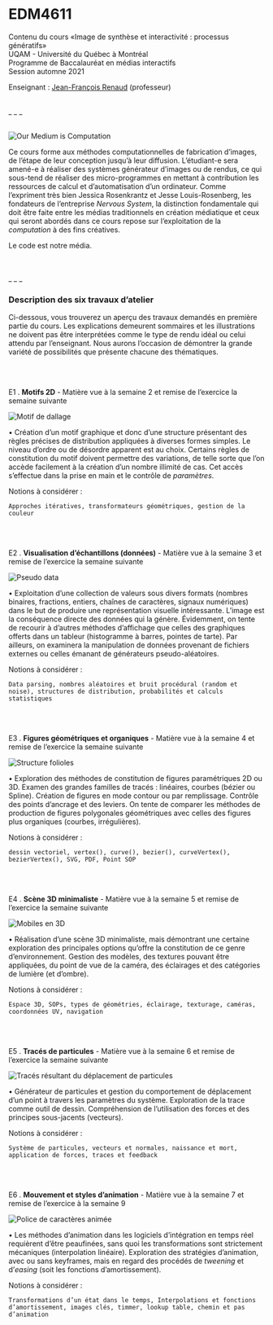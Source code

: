 EDM4611
=======

Contenu du cours «Image de synthèse et interactivité : processus génératifs»<br>
UQAM - Université du Québec à Montréal<br>
Programme de Baccalauréat en médias interactifs<br>
Session automne 2021

Enseignant : <a href="mailto:renaud.jean-francois@uqam.ca">Jean-François Renaud</a> (professeur)

<br>
_ _ _

<br>
<br>

![Our Medium is Computation](https://dl.dropboxusercontent.com/s/hsvcnobh727vwki/medium_is_computation.jpg
"Citation tirée d’une conférence donnée par Jessica Rosenkrantz")

Ce cours forme aux méthodes computationnelles de fabrication d’images, de l’étape de leur conception jusqu’à leur diffusion. L’étudiant-e sera amené-e à réaliser des systèmes générateur d’images ou de rendus, ce qui sous-tend de réaliser des micro-programmes en mettant à contribution les ressources de calcul et d’automatisation d’un ordinateur. Comme l’expriment très bien Jessica Rosenkrantz et Jesse Louis-Rosenberg, les fondateurs de l’entreprise <i>Nervous System</i>, la distinction fondamentale qui doit être faite entre les médias traditionnels en création médiatique et ceux qui seront abordés dans ce cours repose sur l’exploitation de la <i>computation</i> à des fins créatives.

Le code est notre média.

<br>
<br>
_ _ _

### Description des six travaux d’atelier
Ci-dessous, vous trouverez un aperçu des travaux demandés en première partie du cours. Les explications demeurent sommaires et les illustrations ne doivent pas être interprétées comme le type de rendu idéal ou celui attendu par l’enseignant. Nous aurons l’occasion de démontrer la grande variété de possibilités que présente chacune des thématiques.

<br>
<br>

E1 . **Motifs 2D** - Matière vue à la semaine 2 et remise de l’exercice la semaine suivante

![Motif de dallage](https://dl.dropboxusercontent.com/s/nm8jseaghx0yd1y/motif_dallage.jpg
"Construction d’un motif 2D, avec illusion 3D")

• Création d’un motif graphique et donc d’une structure présentant des règles précises de distribution appliquées à diverses formes simples. Le niveau d’ordre ou de désordre apparent est au choix. Certains règles de constitution du motif doivent permettre des variations, de telle sorte que l’on accède facilement à la création d’un nombre illimité de cas. Cet accès s’effectue dans la prise en main et le contrôle de <i>paramètres</i>.

Notions à considérer :

`Approches itératives, transformateurs géométriques, gestion de la couleur`

<br>
<br>

E2 . **Visualisation d’échantillons (données)** - Matière vue à la semaine 3 et remise de l’exercice la semaine suivante

![Pseudo data](https://dl.dropboxusercontent.com/s/fptnedrfzjh9myh/pseudo_data.jpg
"Visualisation de données aléatoires")

• Exploitation d’une collection de valeurs sous divers formats (nombres binaires, fractions, entiers, chaînes de caractères, signaux numériques) dans le but de produire une représentation visuelle intéressante. L’image est la conséquence directe des données qui la génère. Évidemment, on tente de recourir à d’autres méthodes d’affichage que celles des graphiques offerts dans un tableur (histogramme à barres, pointes de tarte). Par ailleurs, on examinera la manipulation de données provenant de fichiers externes ou celles émanant de générateurs pseudo-aléatoires.

Notions à considérer :

`Data parsing, nombres aléatoires et bruit procédural (random et noise), structures de distribution, probabilités et calculs statistiques`

<br>
<br>

E3 . **Figures géométriques et organiques** - Matière vue à la semaine 4 et remise de l’exercice la semaine suivante

![Structure folioles](https://dl.dropboxusercontent.com/s/967i1011w1vv3e4/folioles.jpg
"Structuration des folioles d’une feuille")

• Exploration des méthodes de constitution de figures paramétriques 2D ou 3D. Examen des grandes familles de tracés : linéaires, courbes (bézier ou Spline). Création de figures en mode contour ou par remplissage. Contrôle des points d’ancrage et des leviers. On tente de comparer les méthodes de production de figures polygonales géométriques avec celles des figures plus organiques (courbes, irrégulières). 

Notions à considérer :

`dessin vectoriel, vertex(), curve(), bezier(), curveVertex(), bezierVertex(), SVG, PDF, Point SOP`

<br>
<br>

E4 . **Scène 3D minimaliste** - Matière vue à la semaine 5 et remise de l’exercice la semaine suivante

![Mobiles en 3D](https://dl.dropboxusercontent.com/s/xjuftbmvajy3wcn/objet_3d.jpg
"Mobiles suspendus")

• Réalisation d’une scène 3D minimaliste, mais démontrant une certaine exploration des principales options qu’offre la constitution de ce genre d’environnement. Gestion des modèles, des textures pouvant être appliquées, du point de vue de la caméra, des éclairages et des catégories de lumière (et d’ombre).

Notions à considérer :

`Espace 3D, SOPs, types de géométries, éclairage, texturage, caméras, coordonnées UV, navigation`

<br>
<br>

E5 . **Tracés de particules** - Matière vue à la semaine 6 et remise de l’exercice la semaine suivante

![Tracés résultant du déplacement de particules](https://dl.dropboxusercontent.com/s/56f5y9ergm3cwhe/traces_particules.jpg
"Système de particules")

• Générateur de particules et gestion du comportement de déplacement d’un point à travers les paramètres du système. Exploration de la trace comme outil de dessin. Compréhension de l’utilisation des forces et des principes sous-jacents (vecteurs).

Notions à considérer :

`Système de particules, vecteurs et normales, naissance et mort, application de forces, traces et feedback`

<br>
<br>

E6 . **Mouvement et styles d’animation** - Matière vue à la semaine 7 et remise de l’exercice à la semaine 9

![Police de caractères animée](https://dl.dropboxusercontent.com/s/4t3zu7ojzf265fc/animation_typo.jpg
"Animation typographique")

• Les méthodes d’animation dans les logiciels d’intégration en temps réel requièrent d’être peaufinées, sans quoi les transformations sont strictement mécaniques (interpolation linéaire). Exploration des stratégies d’animation, avec ou sans keyframes, mais en regard des procédés de <i>tweening</i> et d’<i>easing</i> (soit les fonctions d’amortissement).

Notions à considérer :

`Transformations d’un état dans le temps, Interpolations et fonctions d’amortissement, images clés, timmer, lookup table, chemin et pas d’animation`

<br>
<br>
